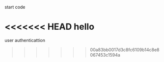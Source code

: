 start code

<<<<<<< HEAD
hello
=======
user authenticattion
>>>>>>> 00a83bb0017d3c8fc6109b14c8e8067453c1594a
